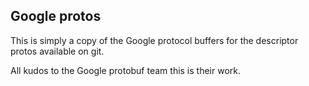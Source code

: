 ## Google protos

This is simply a copy of the Google protocol buffers for the descriptor protos available on git.

All kudos to the Google protobuf team this is their work.
